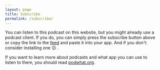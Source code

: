 ```yaml
---
layout: page
title: Subscribe
permalink: /subscribe/
---
```


<script class="podlove-subscribe-button" src="/subscribe-button/javascripts/app.js" data-language="en" data-size="big-logo" data-json-data="podcastData"></script>
<script>
  window.podcastData = {
    "title": "bits of berlin",
    "subtitle": "Tech in berlin",
    "description": "A interview podcast hosted by Tam Eastley @travelingtamm and Bodo Tasche @bitboxer",
    "cover": "/images/favicon-512.png",
    "feeds": [
      {
        "type": "audio",
        "format": "mp3",
        "url": "http://feeds.soundcloud.com/users/soundcloud:users:98241136/sounds.rss",
        "variant": "high"
      }
    ]
  }
</script>

You can listen to this podcast on this website, but you might already use a
podcast client. If you do, you can simply press the subscribe button
above or copy the link to the <a href="http://feeds.soundcloud.com/users/soundcloud:users:98241136/sounds.rss">feed</a>
and paste it into your app. And if you don't: consider installing one :wink: .

If you want to learn more about podcasts and what app you can use to
listen to them, you should read [podwhat.org](http://podwhat.org).
